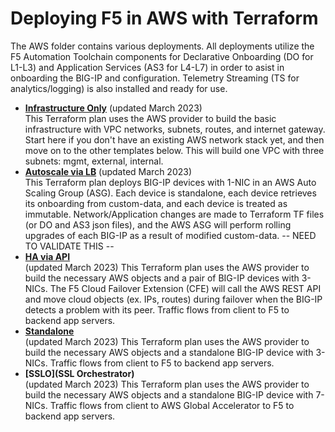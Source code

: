 # Deploying F5 in AWS with Terraform
The AWS folder contains various deployments. All deployments utilize the F5 Automation Toolchain components for Declarative Onboarding (DO for L1-L3) and Application Services (AS3 for L4-L7) in order to asist in onboarding the BIG-IP and configuration. Telemetry Streaming (TS for analytics/logging) is also installed and ready for use.

  - **[Infrastructure Only](Infrastructure-only)** (updated March 2023) <br> This Terraform plan uses the AWS provider to build the basic infrastructure with VPC networks, subnets, routes, and internet gateway. Start here if you don't have an existing AWS network stack yet, and then move on to the other templates below. This will build one VPC with three subnets: mgmt, external, internal.
  - **[Autoscale via LB](Autoscale_via_lb)** (updated March 2023) <br> This Terraform plan deploys BIG-IP devices with 1-NIC in an AWS Auto Scaling Group (ASG). Each device is standalone, each device retrieves its onboarding from custom-data, and each device is treated as immutable. Network/Application changes are made to Terraform TF files (or DO and AS3 json files), and the AWS ASG will perform rolling upgrades of each BIG-IP as a result of modified custom-data. -- NEED TO VALIDATE THIS --
  - **[HA via API](HA_via_api)** <br> (updated March 2023) This Terraform plan uses the AWS provider to build the necessary AWS objects and a pair of BIG-IP devices with 3-NICs. The F5 Cloud Failover Extension (CFE) will call the AWS REST API and move cloud objects (ex. IPs, routes) during failover when the BIG-IP detects a problem with its peer. Traffic flows from client to F5 to backend app servers.
  - **[Standalone](Standalone)** <br> (updated March 2023) This Terraform plan uses the AWS provider to build the necessary AWS objects and a standalone BIG-IP device with 3-NICs. Traffic flows from client to F5 to backend app servers.
  - **[SSLO](SSL Orchestrator)** <br> (updated March 2023) This Terraform plan uses the AWS provider to build the necessary AWS objects and a standalone BIG-IP device with 7-NICs. Traffic flows from client to AWS Global Accelerator to F5 to backend app servers.

